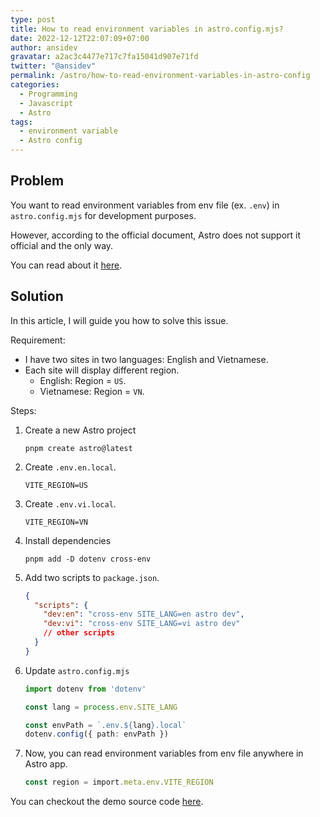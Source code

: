 ```yaml
---
type: post
title: How to read environment variables in astro.config.mjs?
date: 2022-12-12T22:07:09+07:00
author: ansidev
gravatar: a2ac3c4477e717c7fa15041d907e71fd
twitter: "@ansidev"
permalink: /astro/how-to-read-environment-variables-in-astro-config
categories:
  - Programming
  - Javascript
  - Astro
tags:
  - environment variable
  - Astro config
---
```


## Problem

You want to read environment variables from env file (ex. `.env`) in `astro.config.mjs` for development purposes.

However, according to the official document, Astro does not support it official and the only way.

You can read about it [here](https://docs.astro.build/en/guides/configuring-astro/#environment-variables).

## Solution

In this article, I will guide you how to solve this issue.

Requirement:
- I have two sites in two languages: English and Vietnamese.
- Each site will display different region.
  - English: Region = `US`.
  - Vietnamese: Region = `VN`.

Steps:

1. Create a new Astro project
   ```
   pnpm create astro@latest
   ```

2. Create `.env.en.local`.
   ```
   VITE_REGION=US
   ```

3. Create `.env.vi.local`.
   ```
   VITE_REGION=VN
   ```

4. Install dependencies
   ```
   pnpm add -D dotenv cross-env
   ```

5. Add two scripts to `package.json`.
   ```json
   {
     "scripts": {
       "dev:en": "cross-env SITE_LANG=en astro dev",
       "dev:vi": "cross-env SITE_LANG=vi astro dev"
       // other scripts
     }
   }
   ```
6. Update `astro.config.mjs`
   ```ts
   import dotenv from 'dotenv'

   const lang = process.env.SITE_LANG

   const envPath = `.env.${lang}.local`
   dotenv.config({ path: envPath })
   ```
7. Now, you can read environment variables from env file anywhere in Astro app.
   ```ts
   const region = import.meta.env.VITE_REGION
   ```

You can checkout the demo source code [here](https://github.com/ansidev/astro-demo-loading-environment-variables).
